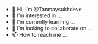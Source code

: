 - 👋 Hi, I’m @Tanmaysukhdeve
- 👀 I’m interested in ...
- 🌱 I’m currently learning ...
- 💞️ I’m looking to collaborate on ...
- 📫 How to reach me ...

<!---
Tanmaysukhdeve/Tanmaysukhdeve is a ✨ special ✨ repository because its `README.md` (this file) appears on your GitHub profile.
You can click the Preview link to take a look at your changes.
--->
